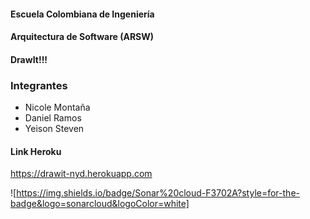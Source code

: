 #### Escuela Colombiana de Ingeniería

#### Arquitectura de Software (ARSW)

#### DrawIt!!!

### Integrantes
* Nicole Montaña
* Daniel Ramos
* Yeison Steven

#### Link Heroku
https://drawit-nyd.herokuapp.com


![https://img.shields.io/badge/Sonar%20cloud-F3702A?style=for-the-badge&logo=sonarcloud&logoColor=white]
